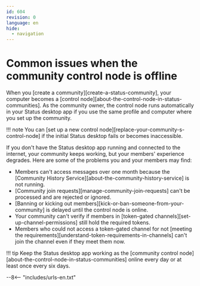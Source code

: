 ```yaml
---
id: 604
revision: 0
language: en
hide:
  - navigation
---
```


# Common issues when the community control node is offline

When you [create a community][create-a-status-community], your computer becomes a [control node][about-the-control-node-in-status-communities]. As the community owner, the control node runs automatically in your Status desktop app if you use the same profile and computer where you set up the community.

!!! note
    You can [set up a new control node][replace-your-community-s-control-node] if the initial Status desktop fails or becomes inaccessible.

If you don't have the Status desktop app running and connected to the internet, your community keeps working, but your members' experience degrades. Here are some of the problems you and your members may find:

- Members can't access messages over one month because the [Community History Service][about-the-community-history-service] is not running.
- [Community join requests][manage-community-join-requests] can't be processed and are rejected or ignored.
- [Banning or kicking out members][kick-or-ban-someone-from-your-community] is delayed until the control node is online.
- Your community can't verify if members in [token-gated channels][set-up-channel-permissions] still hold the required tokens.
- Members who could not access a token-gated channel for not [meeting the requirements][understand-token-requirements-in-channels] can't join the channel even if they meet them now.

!!! tip
    Keep the Status desktop app working as the [community control node][about-the-control-node-in-status-communities] online every day or at least once every six days.

--8<-- "includes/urls-en.txt"
